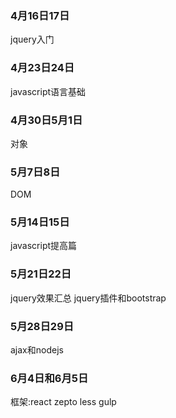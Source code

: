 ### 4月16日17日
jquery入门

### 4月23日24日
javascript语言基础

### 4月30日5月1日
对象

### 5月7日8日
DOM

### 5月14日15日
javascript提高篇

### 5月21日22日
jquery效果汇总 jquery插件和bootstrap

### 5月28日29日
ajax和nodejs

### 6月4日和6月5日
框架:react zepto less gulp

